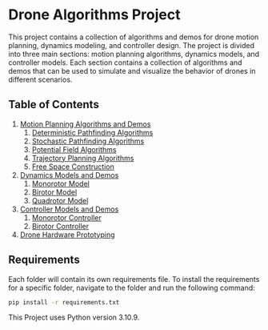 # Drone Algorithms Project
This project contains a collection of algorithms and demos for drone motion planning, dynamics modeling, and controller design. The project is divided into three main sections: motion planning algorithms, dynamics models, and controller models. Each section contains a collection of algorithms and demos that can be used to simulate and visualize the behavior of drones in different scenarios.

## Table of Contents
1. [Motion Planning Algorithms and Demos](motion_planning_demos)
    1. [Deterministic Pathfinding Algorithms](motion_planning_demos/deterministic_pathfinding_algorithms/)
    2. [Stochastic Pathfinding Algorithms](motion_planning_demos/stochastic_pathfinding_algorithms/)
    3. [Potential Field Algorithms](motion_planning_demos/potential_field_pathfinding_algorithms/)
    4. [Trajectory Planning Algorithms](motion_planning_algorithms)
    5. [Free Space Construction](motion_planning_demos/free_space_construction/)
2. [Dynamics Models and Demos](dynamics_models)
    1. [Monorotor Model](dynamics_models/monorotor/)
    2. [Birotor Model](dynamics_models/birotor/)
    3. [Quadrotor Model](dynamics_models/quadrotor/)
3. [Controller Models and Demos](controller_models)
    1. [Monorotor Controller](controller_models/monorotor/)
    2. [Birotor Controller](controller_models/birotor/)
4. [Drone Hardware Prototyping](drone_hardware_prototyping)

## Requirements
Each folder will contain its own requirements file. To install the requirements for a specific folder, navigate to the folder and run the following command:
```bash
pip install -r requirements.txt
```

This Project uses Python version 3.10.9.




